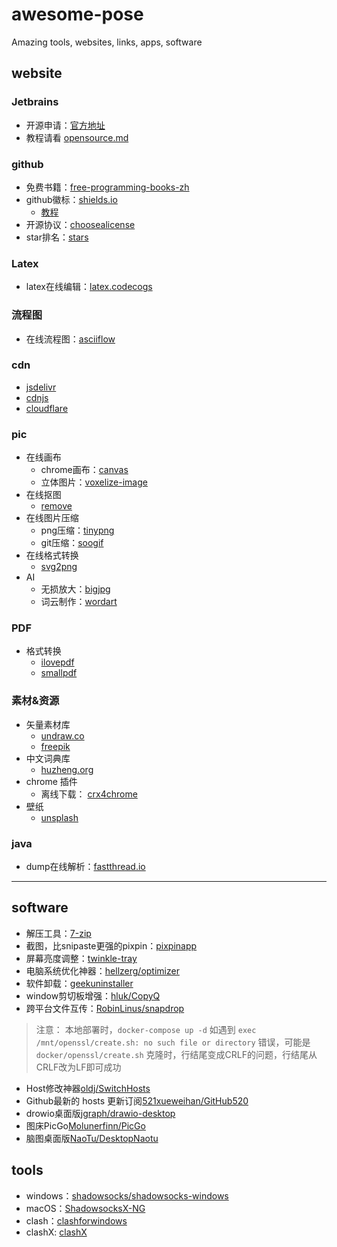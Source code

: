 # awesome-pose
Amazing tools, websites, links, apps, software

## website

### Jetbrains

- 开源申请：[官方地址](https://www.jetbrains.com/shop/eform/opensource?product=ALL) 
- 教程请看 [opensource.md](jetbrains/opensource.md)

### github

- 免费书籍：[free-programming-books-zh](https://github.com/EbookFoundation/free-programming-books/blob/main/books/free-programming-books-zh.md)
- github徽标：[shields.io](https://shields.io/)
  - [教程](https://juejin.cn/post/6844903476498022414)
- 开源协议：[choosealicense](https://choosealicense.com/)
- star排名：[stars](https://github.com/search?q=stars:%3E1&s=stars&type=Repositories) 

### Latex

- latex在线编辑：[latex.codecogs](https://latex.codecogs.com/)

### 流程图

- 在线流程图：[asciiflow](https://asciiflow.com/#/)


### cdn

- [jsdelivr](https://www.jsdelivr.com/)
- [cdnjs](https://cdnjs.com/)
- [cloudflare](https://www.cloudflare.com/zh-cn/)

### pic

- 在线画布
  - chrome画布：[canvas](https://canvas.apps.chrome/)
  - 立体图片：[voxelize-image](https://pissang.github.io/voxelize-image/)
- 在线抠图
  - [remove](https://www.remove.bg/zh)
- 在线图片压缩
  - png压缩：[tinypng](https://tinypng.com/)
  - git压缩：[soogif](https://www.soogif.com/compress)
- 在线格式转换
  - [svg2png](https://svgtopng.com/zh/)
- AI
  - 无损放大：[bigjpg](https://bigjpg.com/zh)
  - 词云制作：[wordart](http://www.wordart.cc/)

### PDF

- 格式转换
  - [ilovepdf](https://www.ilovepdf.com/)
  - [smallpdf](https://smallpdf.com/)

### 素材&资源

- 矢量素材库
  - [undraw.co](https://undraw.co/)
  - [freepik](https://www.freepik.com)
- 中文词典库
  - [huzheng.org](http://download.huzheng.org/zh_CN/)
- chrome 插件
  - 离线下载： [crx4chrome](https://www.crx4chrome.com/)
- 壁纸
  - [unsplash](https://unsplash.com/wallpapers/desktop)

### java

- dump在线解析：[fastthread.io](https://fastthread.io/)
---

## software

- 解压工具：[7-zip](https://www.7-zip.org/)
- 截图，比snipaste更强的pixpin：[pixpinapp](https://pixpinapp.com/)
- 屏幕亮度调整：[twinkle-tray](https://github.com/xanderfrangos/twinkle-tray)
- 电脑系统优化神器：[hellzerg/optimizer](https://github.com/hellzerg/optimizer)
- 软件卸载：[geekuninstaller](https://geekuninstaller.com/download)
- window剪切板增强：[hluk/CopyQ](https://github.com/hluk/CopyQ)
- 跨平台文件互传：[RobinLinus/snapdrop](https://github.com/RobinLinus/snapdrop)
> 注意： 本地部署时，`docker-compose up -d` 如遇到 `exec /mnt/openssl/create.sh: no such file or directory` 错误，可能是`docker/openssl/create.sh` 克隆时，行结尾变成CRLF的问题，行结尾从CRLF改为LF即可成功
- Host修改神器[oldj/SwitchHosts](https://github.com/oldj/SwitchHosts)
- Github最新的 hosts 更新订阅[521xueweihan/GitHub520](https://github.com/521xueweihan/GitHub520)
- drowio桌面版[jgraph/drawio-desktop](https://github.com/jgraph/drawio-desktop)
- 图床PicGo[Molunerfinn/PicGo](https://github.com/Molunerfinn/PicGo)
- 脑图桌面版[NaoTu/DesktopNaotu](https://github.com/NaoTu/DesktopNaotu)

## tools

- windows：[shadowsocks/shadowsocks-windows](https://github.com/shadowsocks/shadowsocks-windows)
- macOS：[ShadowsocksX-NG](https://github.com/shadowsocks/ShadowsocksX-NG)
- clash：[clashforwindows](https://www.clashforwindows.net/)
- clashX: [clashX](https://clashx.org/clashx-download/)